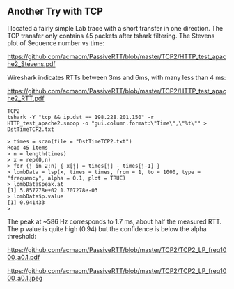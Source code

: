 ## Another Try with TCP

I located a fairly simple Lab trace with a short transfer in one direction.
The TCP transfer only contains 45 packets after tshark filtering.
The Stevens plot of Sequence number vs time:

https://github.com/acmacm/PassiveRTT/blob/master/TCP2/HTTP_test_apache2_Stevens.pdf

Wireshark indicates RTTs between 3ms and 6ms, with many less than 4 ms:

https://github.com/acmacm/PassiveRTT/blob/master/TCP2/HTTP_test_apache2_RTT.pdf


```
TCP2
tshark -Y "tcp && ip.dst == 198.228.201.150" -r HTTP_test_apache2.snoop -o "gui.column.format:\"Time\",\"%t\"" > DstTimeTCP2.txt

> times = scan(file = "DstTimeTCP2.txt")
Read 45 items
> n = length(times)
> x = rep(0,n)
> for (j in 2:n) { x[j] = times[j] - times[j-1] }
> lombData = lsp(x, times = times, from = 1, to = 1000, type = "frequency", alpha = 0.1, plot = TRUE)
> lombData$peak.at
[1] 5.857278e+02 1.707278e-03
> lombData$p.value
[1] 0.941433
> 
```
The peak at ~586 Hz corresponds to 1.7 ms, about half the measured RTT.
The p value is quite high (0.94) but the confidence is below the alpha threshold:

https://github.com/acmacm/PassiveRTT/blob/master/TCP2/TCP2_LP_freq1000_a0.1.pdf

https://github.com/acmacm/PassiveRTT/blob/master/TCP2/TCP2_LP_freq1000_a0.1.jpeg

